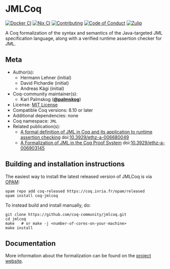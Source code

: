 <!---
This file was generated from `meta.yml`, please do not edit manually.
Follow the instructions on https://github.com/coq-community/templates to regenerate.
--->
# JMLCoq

[![Docker CI][docker-action-shield]][docker-action-link]
[![Nix CI][nix-action-shield]][nix-action-link]
[![Contributing][contributing-shield]][contributing-link]
[![Code of Conduct][conduct-shield]][conduct-link]
[![Zulip][zulip-shield]][zulip-link]

[docker-action-shield]: https://github.com/coq-community/jmlcoq/actions/workflows/docker-action.yml/badge.svg?branch=master
[docker-action-link]: https://github.com/coq-community/jmlcoq/actions/workflows/docker-action.yml

[nix-action-shield]: https://github.com/coq-community/jmlcoq/actions/workflows/nix-action.yml/badge.svg?branch=master
[nix-action-link]: https://github.com/coq-community/jmlcoq/actions/workflows/nix-action.yml

[contributing-shield]: https://img.shields.io/badge/contributions-welcome-%23f7931e.svg
[contributing-link]: https://github.com/coq-community/manifesto/blob/master/CONTRIBUTING.md

[conduct-shield]: https://img.shields.io/badge/%E2%9D%A4-code%20of%20conduct-%23f15a24.svg
[conduct-link]: https://github.com/coq-community/manifesto/blob/master/CODE_OF_CONDUCT.md

[zulip-shield]: https://img.shields.io/badge/chat-on%20zulip-%23c1272d.svg
[zulip-link]: https://coq.zulipchat.com/#narrow/stream/237663-coq-community-devs.20.26.20users



A Coq formalization of the syntax and semantics of the
Java-targeted JML specification language, along with a
verified runtime assertion checker for JML.

## Meta

- Author(s):
  - Hermann Lehner (initial)
  - David Pichardie (initial)
  - Andreas Kägi (initial)
- Coq-community maintainer(s):
  - Karl Palmskog ([**@palmskog**](https://github.com/palmskog))
- License: [MIT License](LICENSE)
- Compatible Coq versions: 8.10 or later
- Additional dependencies: none
- Coq namespace: `JML`
- Related publication(s):
  - [A formal definition of JML in Coq and its application to runtime assertion checking](https://www.research-collection.ethz.ch/handle/20.500.11850/44276) doi:[10.3929/ethz-a-006680049](https://doi.org/10.3929/ethz-a-006680049)
  - [A Formalization of JML in the Coq Proof System](https://www.research-collection.ethz.ch/handle/20.500.11850/68882) doi:[10.3929/ethz-a-006903145](https://doi.org/10.3929/ethz-a-006903145)

## Building and installation instructions

The easiest way to install the latest released version of JMLCoq
is via [OPAM](https://opam.ocaml.org/doc/Install.html):

```shell
opam repo add coq-released https://coq.inria.fr/opam/released
opam install coq-jmlcoq
```

To instead build and install manually, do:

``` shell
git clone https://github.com/coq-community/jmlcoq.git
cd jmlcoq
make   # or make -j <number-of-cores-on-your-machine> 
make install
```


## Documentation

More information about the formalization can be found on the
[project website](http://jmlcoq.info).
